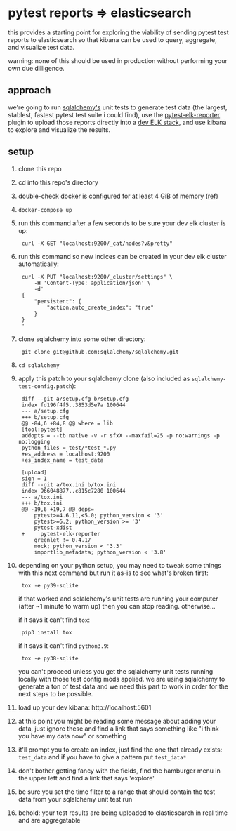 
# pytest reports => elasticsearch

this provides a starting point for exploring the viability of sending pytest
test reports to elasticsearch so that kibana can be used to query, aggregate,
and visualize test data.

warning: none of this should be used in production without performing your own
due dilligence.

## approach

we're going to run [sqlalchemy's](https://github.com/sqlalchemy/sqlalchemy) unit tests to generate test data (the largest,
stablest, fastest pytest test suite i could find), use the [pytest-elk-reporter](https://github.com/fruch/pytest-elk-reporter)
plugin to upload those reports directly into a [dev ELK stack](https://www.elastic.co/guide/en/elastic-stack-get-started/current/get-started-docker.html), and use kibana to
explore and visualize the results.

## setup

1. clone this repo
1. cd into this repo's directory
1. double-check docker is configured for at least 4 GiB of memory ([ref](https://www.elastic.co/guide/en/elastic-stack-get-started/current/get-started-docker.html))
1. `docker-compose up`
1. run this command after a few seconds to be sure your dev elk cluster is up:

        curl -X GET "localhost:9200/_cat/nodes?v&pretty"

1. run this command so new indices can be created in your dev elk cluster automatically:

        curl -X PUT "localhost:9200/_cluster/settings" \
            -H 'Content-Type: application/json' \
            -d'
        {
            "persistent": {
                "action.auto_create_index": "true"
            }
        }
        '

1. clone sqlalchemy into some other directory:


        git clone git@github.com:sqlalchemy/sqlalchemy.git


1. `cd sqlalchemy`
8. apply this patch to your sqlalchemy clone (also included as `sqlalchemy-test-config.patch`):

        diff --git a/setup.cfg b/setup.cfg
        index fd196f4f5..3853d5e7a 100644
        --- a/setup.cfg
        +++ b/setup.cfg
        @@ -84,6 +84,8 @@ where = lib
        [tool:pytest]
        addopts = --tb native -v -r sfxX --maxfail=25 -p no:warnings -p no:logging
        python_files = test/*test_*.py
        +es_address = localhost:9200
        +es_index_name = test_data

        [upload]
        sign = 1
        diff --git a/tox.ini b/tox.ini
        index 966048877..c815c7280 100644
        --- a/tox.ini
        +++ b/tox.ini
        @@ -19,6 +19,7 @@ deps=
            pytest>=4.6.11,<5.0; python_version < '3'
            pytest>=6.2; python_version >= '3'
            pytest-xdist
        +     pytest-elk-reporter
            greenlet != 0.4.17
            mock; python_version < '3.3'
            importlib_metadata; python_version < '3.8'

1. depending on your python setup, you may need to tweak some things with this
   next command but run it as-is to see what's broken first:

        tox -e py39-sqlite

    if that worked and sqlalchemy's unit tests are running your computer (after
    ~1 minute to warm up) then you can stop reading. otherwise...

    if it says it can't find `tox`:

        pip3 install tox

    if it says it can't find `python3.9`:

        tox -e py38-sqlite

    you can't proceed unless you get the sqlalchemy unit tests running locally with
    those test config mods applied. we are using sqlalchemy to generate a ton of
    test data and we need this part to work in order for the next steps to be
    possible.

1. load up your dev kibana: http://localhost:5601

1. at this point you might be reading some message about adding your data, just
    ignore these and find a link that says something like "i think you have my
    data now" or something

1. it'll prompt you to create an index, just find the one that already exists:
    `test_data` and if you have to give a pattern put `test_data*`

1. don't bother getting fancy with the fields, find the hamburger menu in the upper left and find a link that says 'explore'

1. be sure you set the time filter to a range that should contain the test data from your sqlalchemy unit test run

1. behold: your test results are being uploaded to elasticsearch in real time and are aggregatable
